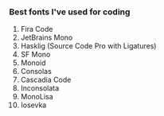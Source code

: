 ### Best fonts I've used for coding


1. Fira Code
2. JetBrains Mono
3. Hasklig (Source Code Pro with Ligatures)
4. SF Mono
5. Monoid
6. Consolas
7. Cascadia Code
8. Inconsolata
9. MonoLisa
10. Iosevka
